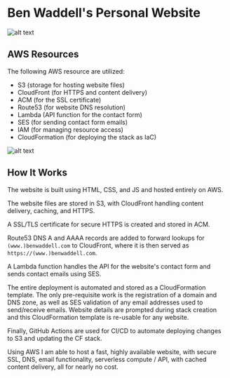 # Ben Waddell's Personal Website

![alt text](https://benwaddell.s3.amazonaws.com/github/website/preview.png)


## AWS Resources

The following AWS resource are utilized:

- S3 (storage for hosting website files)
- CloudFront (for HTTPS and content delivery)
- ACM (for the SSL certificate)
- Route53 (for website DNS resolution)
- Lambda (API function for the contact form)
- SES (for sending contact form emails)
- IAM (for managing resource access)
- CloudFormation (for deploying the stack as IaC)

 ![alt text](https://benwaddell.s3.amazonaws.com/github/website/stackdetails.png)


## How It Works

The website is built using HTML, CSS, and JS and hosted entirely on AWS.

The website files are stored in S3, with CloudFront handling content delivery, caching, and HTTPS.

A SSL/TLS certificate for secure HTTPS is created and stored in ACM.

Route53 DNS A and AAAA records are added to forward lookups for `(www.)benwaddell.com` to CloudFront, where it is then served as `https://(www.)benwaddell.com`.

A Lambda function handles the API for the website's contact form and sends contact emails using SES.

The entire deployment is automated and stored as a CloudFormation template. The only pre-requisite work is the registration of a domain and DNS zone, as well as SES validation of any email addresses used to send/receive emails. Website details are prompted during stack creation and this CloudFormation template is re-usable for any website.

Finally, GitHub Actions are used for CI/CD to automate deploying changes to S3 and updating the CF stack.

Using AWS I am able to host a fast, highly available website, with secure SSL, DNS, email functionality, serverless compute / API, with cached content delivery, all for nearly no cost.